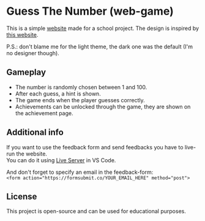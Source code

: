 # Guess The Number (web-game)
This is a simple [website](https://smurf11k.github.io/guess-the-number/) made for a school project.
The design is inspired by [this website](https://www.mathsisfun.com/games/guess_number.html).

P.S.: don't blame me for the light theme, the dark one was the default (I'm no designer though).

## Gameplay
- The number is randomly chosen between 1 and 100.
- After each guess, a hint is shown.
- The game ends when the player guesses correctly.
- Achievements can be unlocked through the game, they are shown on the achievement page.

## Additional info
If you want to use the feedback form and send feedbacks you have to live-run the website.  
You can do it using [Live Server](https://marketplace.visualstudio.com/items?itemName=ritwickdey.LiveServer) in VS Code.  

And don't forget to specify an email in the feedback-form:  
```<form action="https://formsubmit.co/YOUR_EMAIL_HERE" method="post">```

## License
This project is open-source and can be used for educational purposes.
